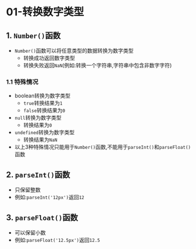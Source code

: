 # 01-转换数字类型

## 1. `Number()`函数

- `Number()`函数可以将任意类型的数据转换为数字类型
  - 转换成功返回数字类型
  - 转换失败返回`NaN`(例如:转换一个字符串,字符串中包含非数字字符)

### 1.1 特殊情况

- boolean转换为数字类型
    - `true`转换结果为`1`
    - `false`转换结果为`0`
- `null`转换为数字类型
    - 转换结果为`0`
- `undefined`转换为数字类型
    - 转换结果为`NaN`
- 以上3种特殊情况只能用于`Number()`函数,不能用于`parseInt()`和`parseFloat()`函数

## 2. `parseInt()`函数

- 只保留整数
- 例如:`parseInt('12px')`返回`12`

## 3. `parseFloat()`函数

- 可以保留小数
- 例如:`parseFloat('12.5px')`返回`12.5`